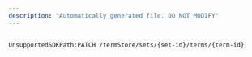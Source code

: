```yaml
---
description: "Automatically generated file. DO NOT MODIFY"
---
```


```powershellv2

UnsupportedSDKPath:PATCH /termStore/sets/{set-id}/terms/{term-id}

```